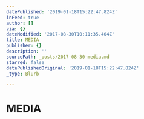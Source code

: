 ```yaml
---
datePublished: '2019-01-18T15:22:47.824Z'
inFeed: true
author: []
via: {}
dateModified: '2017-08-30T10:11:35.404Z'
title: MEDIA
publisher: {}
description: ''
sourcePath: _posts/2017-08-30-media.md
starred: false
datePublishedOriginal: '2019-01-18T15:22:47.824Z'
_type: Blurb

---
```

# MEDIA